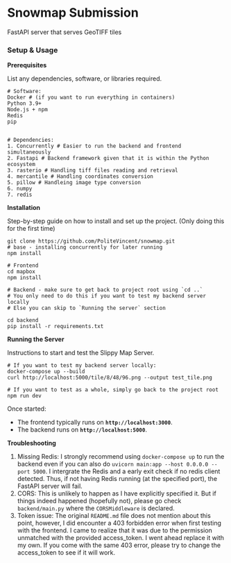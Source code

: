 # Snowmap Submission

FastAPI server that serves GeoTIFF tiles

### Setup & Usage

**Prerequisites**

List any dependencies, software, or libraries required.

```
# Software:
Docker # (if you want to run everything in containers)
Python 3.9+
Node.js + npm
Redis
pip


# Dependencies:
1. Concurrently # Easier to run the backend and frontend simultaneously
2. Fastapi # Backend framework given that it is within the Python ecosystem
3. rasterio # Handling tiff files reading and retrieval
4. mercantile # Handling coordinates conversion
5. pillow # Handleing image type conversion
6. numpy
7. redis
```

**Installation**

Step-by-step guide on how to install and set up the project. (Only doing this for the first time)

```
git clone https://github.com/PoliteVincent/snowmap.git
# base - installing concurrently for later running
npm install

# Frontend
cd mapbox
npm install

# Backend - make sure to get back to project root using `cd ..`
# You only need to do this if you want to test my backend server locally
# Else you can skip to `Running the server` section

cd backend
pip install -r requirements.txt
```

**Running the Server**

Instructions to start and test the Slippy Map Server.

```
# If you want to test my backend server locally:
docker-compose up --build
curl http://localhost:5000/tile/8/48/96.png --output test_tile.png

# If you want to test as a whole, simply go back to the project root
npm run dev

```

Once started:

- The frontend typically runs on **`http://localhost:3000`**.
- The backend runs on **`http://localhost:5000`**.

**Troubleshooting**

1. Missing Redis: I strongly recommend using `docker-compose up` to run the backend even if you can also do `uvicorn main:app --host 0.0.0.0 --port 5000`. I intergrate the Redis and a early exit check if no redis client detected. Thus, if not having Redis running (at the specified port), the FastAPI server will fail.
2. CORS: This is unlikely to happen as I have explicitly specified it. But if things indeed happened (hopefully not), please go check `backend/main.py` where the `CORSMiddleware` is declared.
3. Token issue: The original `README.md` file does not mention about this point, however, I did encounter a 403 forbidden error when first testing with the frontend. I came to realize that it was due to the permission unmatched with the provided access_token. I went ahead replace it with my own. If you come with the same 403 error, please try to change the access_token to see if it will work.
